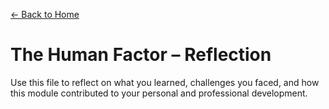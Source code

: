 [← Back to Home](../../index.html)

# The Human Factor – Reflection

Use this file to reflect on what you learned, challenges you faced, 
and how this module contributed to your personal and professional development.
